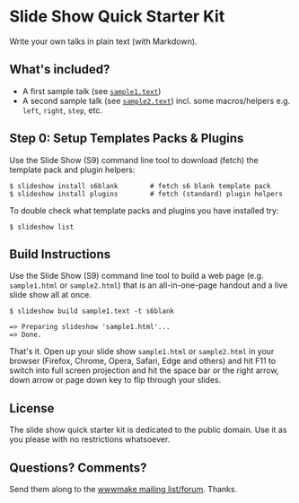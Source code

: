 # Slide Show Quick Starter Kit

Write your own talks in plain text (with Markdown).

## What's included?

- A first sample talk (see [`sample1.text`](sample1.text)) 
- A second sample talk (see [`sample2.text`](sample2.text)) incl. some macros/helpers e.g. `left`, `right`, `step`, etc.


## Step 0: Setup Templates Packs & Plugins 

Use the Slide Show (S9) command line tool to download (fetch) the template pack and plugin helpers:

```
$ slideshow install s6blank        # fetch s6 blank template pack
$ slideshow install plugins        # fetch (standard) plugin helpers
```

To double check what template packs and plugins you have installed try:

```
$ slideshow list
```


## Build Instructions

Use the Slide Show (S9) command line tool to build
a web page (e.g. `sample1.html` or `sample2.html`)
that is an all-in-one-page handout and a live slide show all at once.

```
$ slideshow build sample1.text -t s6blank

=> Preparing slideshow 'sample1.html'...
=> Done.
```

That's it. Open up your slide show `sample1.html` or `sample2.html` in your browser
(Firefox, Chrome, Opera, Safari, Edge and others) and hit F11 to switch into full screen projection
and hit the space bar or the right arrow, down arrow or page down key to flip through your slides.



## License

The slide show quick starter kit is dedicated to the public domain.
Use it as you please with no restrictions whatsoever.

## Questions? Comments?

Send them along to the [wwwmake mailing list/forum](http://groups.google.com/group/wwwmake). Thanks.



